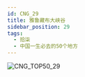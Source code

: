 ```yaml
---
id: CNG_29
title: 雅鲁藏布大峡谷
sidebar_position: 29
tags:
  - 拾柒
  - 中国一生必去的50个地方
---
```

![CNG_TOP50_29](/img/love/CNG_TOP50/29.jpeg)
